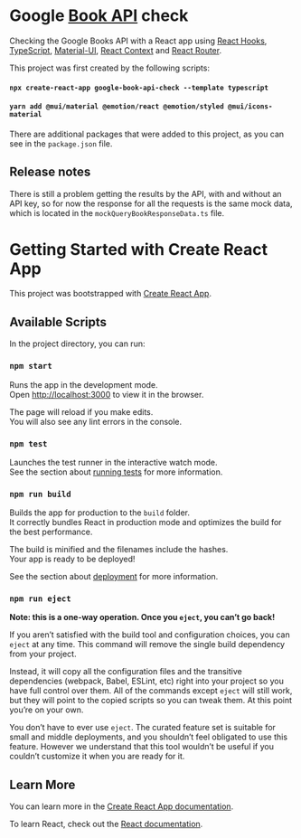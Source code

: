 # Google [Book API](https://developers.google.com/books/docs/v1/using#WorkingVolumes) check

Checking the Google Books API with a React app using [React Hooks](https://reactjs.org/docs/hooks-intro.html), [TypeScript](https://www.typescriptlang.org/), [Material-UI](https://mui.com/), [React Context](https://reactjs.org/docs/context.html) and [React Router](https://reactrouter.com/). 

This project was first created by the following scripts:

#### `npx create-react-app google-book-api-check --template typescript `
#### `yarn add @mui/material @emotion/react @emotion/styled @mui/icons-material`

There are additional packages that were added to this project, as you can see in the `package.json` file.


## Release notes 

There is still a problem getting the results by the API, with and without an API key, so for now the response for all the requests is the same mock data, which is located in the `mockQueryBookResponseData.ts` file. 



# 

# Getting Started with Create React App

This project was bootstrapped with [Create React App](https://github.com/facebook/create-react-app).

## Available Scripts

In the project directory, you can run:

### `npm start`

Runs the app in the development mode.\
Open [http://localhost:3000](http://localhost:3000) to view it in the browser.

The page will reload if you make edits.\
You will also see any lint errors in the console.

### `npm test`

Launches the test runner in the interactive watch mode.\
See the section about [running tests](https://facebook.github.io/create-react-app/docs/running-tests) for more information.

### `npm run build`

Builds the app for production to the `build` folder.\
It correctly bundles React in production mode and optimizes the build for the best performance.

The build is minified and the filenames include the hashes.\
Your app is ready to be deployed!

See the section about [deployment](https://facebook.github.io/create-react-app/docs/deployment) for more information.

### `npm run eject`

**Note: this is a one-way operation. Once you `eject`, you can’t go back!**

If you aren’t satisfied with the build tool and configuration choices, you can `eject` at any time. This command will remove the single build dependency from your project.

Instead, it will copy all the configuration files and the transitive dependencies (webpack, Babel, ESLint, etc) right into your project so you have full control over them. All of the commands except `eject` will still work, but they will point to the copied scripts so you can tweak them. At this point you’re on your own.

You don’t have to ever use `eject`. The curated feature set is suitable for small and middle deployments, and you shouldn’t feel obligated to use this feature. However we understand that this tool wouldn’t be useful if you couldn’t customize it when you are ready for it.

## Learn More

You can learn more in the [Create React App documentation](https://facebook.github.io/create-react-app/docs/getting-started).

To learn React, check out the [React documentation](https://reactjs.org/).
